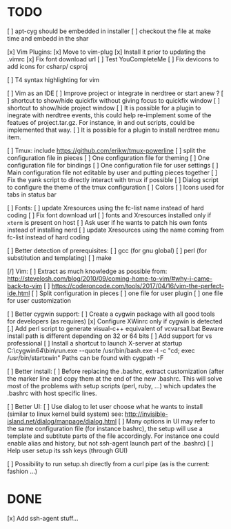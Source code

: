 TODO
====


[ ] apt-cyg should be embedded in installer
  [ ] checkout the file at make time and embedd in the shar

[x] Vim Plugins:
  [x] Move to vim-plug
  [x] Install it prior to updating the .vimrc
  [x] Fix font download url
  [ ] Test YouCompleteMe
  [ ] Fix devicons to add icons for csharp/ csproj

[ ] T4 syntax highlighting for vim

[ ] Vim as an IDE
  [ ] Improve project or integrate in nerdtree or start anew ?
  [ ] shortcut to show/hide quickfix without giving focus to quickfix window
  [ ] shortcut to show/hide project window
  [ ] It is possible for a plugin to inegrate with nerdtree events, this could
      help re-implement some of the featues of project.tar.gz. For instance,
      in and out scripts, could be implemented that way.
  [ ] It is possible for a plugin to install nerdtree menu item.


[ ] Tmux: include https://github.com/erikw/tmux-powerline
  [ ] split the configuration file in pieces
    [ ] One configuration file for theming
    [ ] One configuration file for bindings
    [ ] One configuration file for user settings
    [ ] Main configuration file not editable by user and putting pieces together
    [ ] Fix the yank script to directly interact with tmux if possible
  [ ] Dialog script to configure the theme of the tmux configuration
    [ ] Colors
    [ ] Icons used for tabs in status bar

[ ] Fonts:
  [ ] update Xresources using the fc-list name instead of hard coding
  [ ] Fix font download url
  [ ] fonts and Xresources installed only if `xterm` is present on host
  [ ] Ask user if he wants to patch his own fonts instead of installing nerd
  [ ] update Xresources using the name coming from fc-list instead of hard
      coding

[ ] Better detection of prerequisites:
  [ ] gcc (for gnu global)
  [ ] perl (for substitution and templating)
  [ ] make

[/] Vim:
  [ ] Extract as much knowledge as possible from:
  http://stevelosh.com/blog/2010/09/coming-home-to-vim/#why-i-came-back-to-vim
  [ ] https://coderoncode.com/tools/2017/04/16/vim-the-perfect-ide.html
  [ ] Split configuration in pieces
    [ ] one file for user plugin
    [ ] one file for user customization

[ ] Better cygwin support:
  [ ] Create a cygwin package with all good tools for developers (as requires)
  [x] Configure XWinrc only if cygwin is detected
  [.] Add perl script to generate visual-c++ equivalent of vcvarsall.bat
      Beware install path is different depending on 32 or 64 bits
    [ ] Add support for vs professional
  [ ] Install a shortcut to launch X-server at startup
      C:\cygwin64\bin\run.exe --quote /usr/bin/bash.exe -l -c "cd; exec /usr/bin/startxwin"
      Paths can be found with cygpath -F <folder-id>

[ ] Better install:
  [ ] Before replacing the .bashrc, extract customization (after the marker line
      and copy them at the end of the new .bashrc.
      This will solve most of the problems with setup scripts (perl, ruby, ...)
      which updates the .bashrc with host specific lines.

[ ] Better UI:
  [ ] Use dialog to let user choose what he wants to install (similar to linux
      kernel build system)
      see: http://invisible-island.net/dialog/manpage/dialog.html
  [ ] Many options in UI may refer to the same configuration file (for
      instance bashrc), the setup will use a template and subtitute parts of
      the file accordingly. For instance one could enable alias and history,
      but not ssh-agent launch part of the .bashrc)
  [ ] Help user setup its ssh keys (through GUI)

[ ] Possibility to run setup.sh directly from a curl pipe (as is the current:
   fashion ...)

DONE
====

[x] Add ssh-agent stuff...
